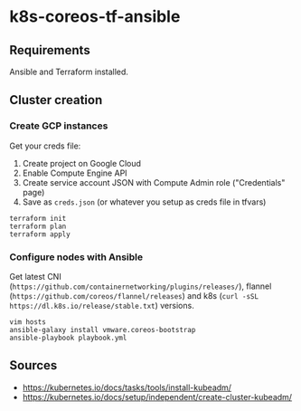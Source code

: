 # k8s-coreos-tf-ansible

## Requirements
Ansible and Terraform installed.

## Cluster creation
### Create GCP instances

Get your creds file:

1. Create project on Google Cloud
2. Enable Compute Engine API
3. Create service account JSON with Compute Admin role ("Credentials" page)
4. Save as `creds.json` (or whatever you setup as creds file in tfvars)

```
terraform init
terraform plan
terraform apply
```

### Configure nodes with Ansible
Get latest CNI (`https://github.com/containernetworking/plugins/releases/`), flannel (`https://github.com/coreos/flannel/releases`) and k8s (`curl -sSL https://dl.k8s.io/release/stable.txt`) versions.
```
vim hosts
ansible-galaxy install vmware.coreos-bootstrap
ansible-playbook playbook.yml
```

## Sources
* https://kubernetes.io/docs/tasks/tools/install-kubeadm/
* https://kubernetes.io/docs/setup/independent/create-cluster-kubeadm/
